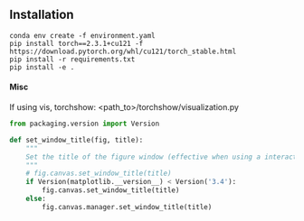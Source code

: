 
## Installation
```
conda env create -f environment.yaml
pip install torch==2.3.1+cu121 -f https://download.pytorch.org/whl/cu121/torch_stable.html
pip install -r requirements.txt
pip install -e .
```



#### Misc
If using vis, torchshow:
<path_to>/torchshow/visualization.py
```python
from packaging.version import Version

def set_window_title(fig, title):
    """
    Set the title of the figure window (effective when using a interactive backend.)
    """
    # fig.canvas.set_window_title(title)
    if Version(matplotlib.__version__) < Version('3.4'):
        fig.canvas.set_window_title(title)
    else:
        fig.canvas.manager.set_window_title(title)
```